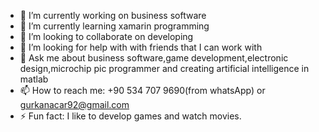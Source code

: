 
- 🔭 I’m currently working on business software
- 🌱 I’m currently learning xamarin programming
- 👯 I’m looking to collaborate on developing
- 🤔 I’m looking for help with with friends that I can work with
- 💬 Ask me about business software,game development,electronic design,microchip pic programmer and creating artificial intelligence in matlab
- 📫 How to reach me: +90 534 707 9690(from whatsApp) or gurkanacar92@gmail.com
- ⚡ Fun fact: I like to develop games and watch movies.


